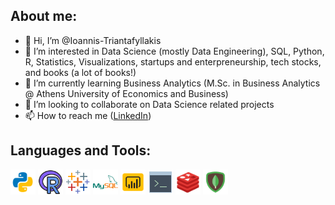 ## About me:

- 👋 Hi, I’m @Ioannis-Triantafyllakis
- 👀 I’m interested in Data Science (mostly Data Engineering), SQL, Python, R, Statistics, Visualizations, startups and enterpreneurship, tech stocks, and books (a lot of books!)
- 🌱 I’m currently learning Business Analytics (M.Sc. in Business Analytics @ Athens University of Economics and Business)
- 💞️ I’m looking to collaborate on Data Science related projects
- 📫 How to reach me ([LinkedIn](https://www.linkedin.com/in/john-triantafyllakis-a9761b163/))

<!---
Ioannis-Triantafyllakis/Ioannis-Triantafyllakis is a ✨ special ✨ repository because its `README.md` (this file) appears on your GitHub profile.
You can click the Preview link to take a look at your changes.
--->

## Languages and Tools:

  <img src='https://github.com/nicktsekas/test/blob/main/icons8-python-48.png' alt='python' height='40'>     <img src='https://github.com/nicktsekas/test/blob/main/icons8-r-64.png' alt='r' height='40'>   <img src='https://github.com/nicktsekas/test/blob/main/icons8-tableau-software-48.png' alt='tableau' height='40'>  <img src='https://github.com/Ioannis-Triantafyllakis/Ioannis-Triantafyllakis/blob/main/icons8-mysql-logo-480.png' alt='Redis' height='40'>      <img src='https://github.com/nicktsekas/test/blob/main/icons8-power-bi-48.png' alt='powerbi' height='40'>          <img src='https://github.com/nicktsekas/test/blob/main/icons8-console-40.png' alt='bash' height='40'> <img src='https://github.com/Ioannis-Triantafyllakis/Ioannis-Triantafyllakis/blob/main/icons8-redis-48.png' alt='Redis' height='40'>    <img src='https://github.com/Ioannis-Triantafyllakis/Ioannis-Triantafyllakis/blob/main/icons8-mongodb-480.png' alt='MongoDB' height='40'>    

